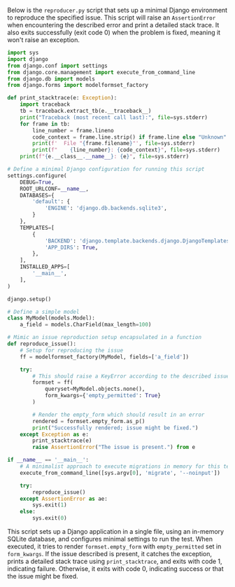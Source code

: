 Below is the `reproducer.py` script that sets up a minimal Django environment to reproduce the specified issue. This script will raise an `AssertionError` when encountering the described error and print a detailed stack trace. It also exits successfully (exit code 0) when the problem is fixed, meaning it won't raise an exception.

```python
import sys
import django
from django.conf import settings
from django.core.management import execute_from_command_line
from django.db import models
from django.forms import modelformset_factory

def print_stacktrace(e: Exception):
    import traceback
    tb = traceback.extract_tb(e.__traceback__)
    print("Traceback (most recent call last):", file=sys.stderr)
    for frame in tb:
        line_number = frame.lineno
        code_context = frame.line.strip() if frame.line else "Unknown"
        print(f'  File "{frame.filename}"', file=sys.stderr)
        print(f"    {line_number}: {code_context}", file=sys.stderr)
    print(f"{e.__class__.__name__}: {e}", file=sys.stderr)

# Define a minimal Django configuration for running this script
settings.configure(
    DEBUG=True,
    ROOT_URLCONF=__name__,
    DATABASES={
        'default': {
            'ENGINE': 'django.db.backends.sqlite3',
        }
    },
    TEMPLATES=[
        {
            'BACKEND': 'django.template.backends.django.DjangoTemplates',
            'APP_DIRS': True,
        },
    ],
    INSTALLED_APPS=[
        '__main__',
    ],
)

django.setup()

# Define a simple model
class MyModel(models.Model):
    a_field = models.CharField(max_length=100)

# Mimic an issue reproduction setup encapsulated in a function
def reproduce_issue():
    # Setup for reproducing the issue
    ff = modelformset_factory(MyModel, fields=['a_field'])

    try:
        # This should raise a KeyError according to the described issue
        formset = ff(
            queryset=MyModel.objects.none(),
            form_kwargs={'empty_permitted': True}
        )

        # Render the empty_form which should result in an error
        rendered = formset.empty_form.as_p()
        print("Successfully rendered; issue might be fixed.")
    except Exception as e:
        print_stacktrace(e)
        raise AssertionError("The issue is present.") from e

if __name__ == '__main__':
    # A minimalist approach to execute migrations in memory for this test
    execute_from_command_line([sys.argv[0], 'migrate', '--noinput'])

    try:
        reproduce_issue()
    except AssertionError as ae:
        sys.exit(1)
    else:
        sys.exit(0)
```

This script sets up a Django application in a single file, using an in-memory SQLite database, and configures minimal settings to run the test. When executed, it tries to render `formset.empty_form` with `empty_permitted` set in `form_kwargs`. If the issue described is present, it catches the exception, prints a detailed stack trace using `print_stacktrace`, and exits with code 1, indicating failure. Otherwise, it exits with code 0, indicating success or that the issue might be fixed.